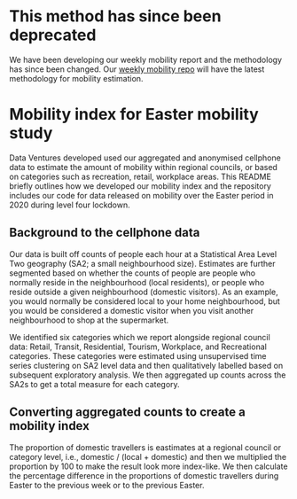 
# This method has since been deprecated

We have been developing our weekly mobility report and the methodology has since been changed. Our [weekly mobility repo](https://github.com/dataventuresnz/mobility-index) will have the latest methodology for mobility estimation.

# Mobility index for Easter mobility study

Data Ventures developed used our aggregated and anonymised cellphone data to estimate the amount of mobility within regional councils, or based on categories such as recreation, retail, workplace areas. This README briefly outlines how we developed our mobility index and the repository includes our code for data released on mobility over the Easter period in 2020 during level four lockdown.

## Background to the cellphone data

Our data is built off counts of people each hour at a Statistical Area Level Two  geography (SA2; a small neighbourhood size). Estimates are further segmented based on whether the counts of people are people who normally reside in the neighbourhood (local residents), or people who reside outside a given neighbourhood (domestic visitors). As an example, you would normally be considered local to your home neighbourhood, but you would be considered a domestic visitor when you visit another neighbourhood to shop at the supermarket.

We identified six categories which we report alongside regional council data: Retail, Transit, Residential, Tourism, Workplace, and Recreational categories. These categories were estimated using unsupervised time series clustering on SA2 level data and then qualitatively labelled based on subsequent exploratory analysis. We then aggregated up counts across the SA2s to get a total measure for each category.

## Converting aggregated counts to create a mobility index

The proportion of domestic travellers is eastimates at a regional council or category level, i.e., domestic / (local + domestic) and then we multiplied the proportion by 100 to make the result look more index-like. We then calculate the percentage difference in the proportions of domestic travellers during Easter to the previous week or to the previous Easter.
